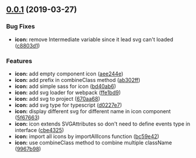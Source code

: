## [0.0.1](https://github.com/teobler/spider-cobweb/compare/aee244e...v0.0.1) (2019-03-27)


### Bug Fixes

* **icon:** remove Intermediate variable since it lead svg can't loaded ([c8803d1](https://github.com/teobler/spider-cobweb/commit/c8803d1))


### Features

* **icon:** add empty component icon ([aee244e](https://github.com/teobler/spider-cobweb/commit/aee244e))
* **icon:** add prefix in combineClass method ([ab302ff](https://github.com/teobler/spider-cobweb/commit/ab302ff))
* **icon:** add simple sass for icon ([bd40ab6](https://github.com/teobler/spider-cobweb/commit/bd40ab6))
* **icon:** add svg loader for webpack ([ffe1bd9](https://github.com/teobler/spider-cobweb/commit/ffe1bd9))
* **icon:** add svg to project ([670aa68](https://github.com/teobler/spider-cobweb/commit/670aa68))
* **icon:** add svg type for typescript ([d0227e7](https://github.com/teobler/spider-cobweb/commit/d0227e7))
* **icon:** display different svg for different name in icon component ([5f67663](https://github.com/teobler/spider-cobweb/commit/5f67663))
* **icon:** icon extends SVGAttributes so don't need to define events type in interface ([cbe4325](https://github.com/teobler/spider-cobweb/commit/cbe4325))
* **icon:** import all icons by importAllIcons function ([bc59e42](https://github.com/teobler/spider-cobweb/commit/bc59e42))
* **icon:** use combineClass method to combine multiple className ([9967b98](https://github.com/teobler/spider-cobweb/commit/9967b98))




